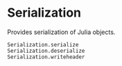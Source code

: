 # Serialization

Provides serialization of Julia objects.

```@docs
Serialization.serialize
Serialization.deserialize
Serialization.writeheader
```
